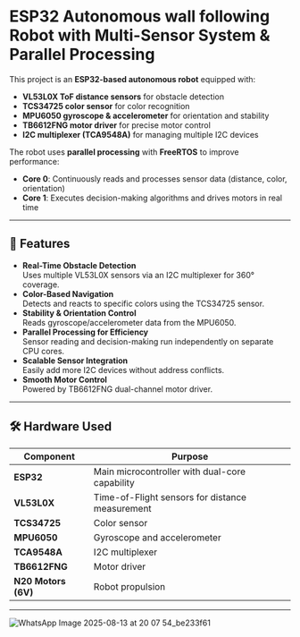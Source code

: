 # ESP32 Autonomous wall following  Robot with Multi-Sensor System & Parallel Processing

This project is an **ESP32-based autonomous robot** equipped with:
- **VL53L0X ToF distance sensors** for obstacle detection
- **TCS34725 color sensor** for color recognition
- **MPU6050 gyroscope & accelerometer** for orientation and stability
- **TB6612FNG motor driver** for precise motor control
- **I2C multiplexer (TCA9548A)** for managing multiple I2C devices

The robot uses **parallel processing** with **FreeRTOS** to improve performance:
- **Core 0**: Continuously reads and processes sensor data (distance, color, orientation)
- **Core 1**: Executes decision-making algorithms and drives motors in real time

---

## 🚀 Features

- **Real-Time Obstacle Detection**  
  Uses multiple VL53L0X sensors via an I2C multiplexer for 360° coverage.
- **Color-Based Navigation**  
  Detects and reacts to specific colors using the TCS34725 sensor.
- **Stability & Orientation Control**  
  Reads gyroscope/accelerometer data from the MPU6050.
- **Parallel Processing for Efficiency**  
  Sensor reading and decision-making run independently on separate CPU cores.
- **Scalable Sensor Integration**  
  Easily add more I2C devices without address conflicts.
- **Smooth Motor Control**  
  Powered by TB6612FNG dual-channel motor driver.

---

## 🛠 Hardware Used

| Component | Purpose |
|-----------|---------|
| **ESP32** | Main microcontroller with dual-core capability |
| **VL53L0X** | Time-of-Flight sensors for distance measurement |
| **TCS34725** | Color sensor |
| **MPU6050** | Gyroscope and accelerometer |
| **TCA9548A** | I2C multiplexer |
| **TB6612FNG** | Motor driver |
| **N20 Motors (6V)** | Robot propulsion |

---

![WhatsApp Image 2025-08-13 at 20 07 54_be233f61](https://github.com/user-attachments/assets/20d8451a-f229-4ff6-9308-12f8387db0d5)



